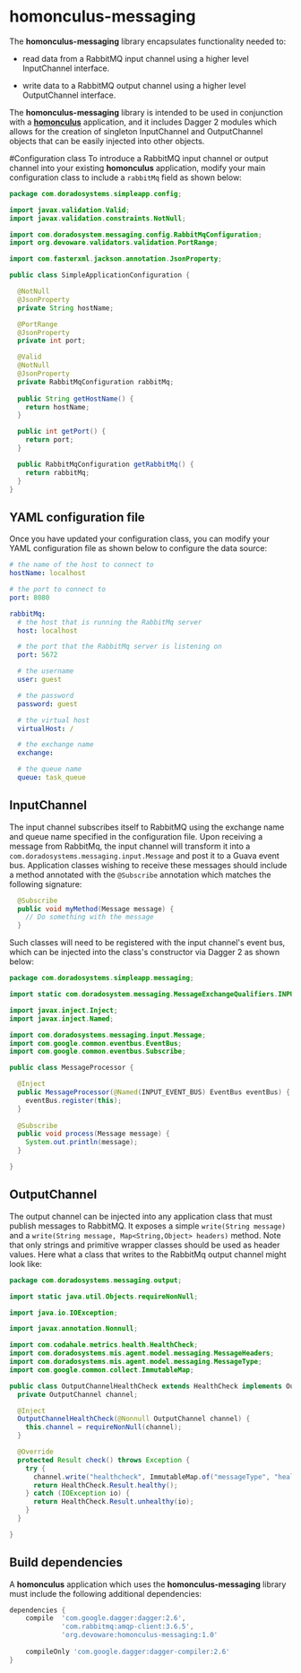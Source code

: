 # homonculus-messaging

The **homonculus-messaging** library encapsulates functionality needed to:

* read data from a RabbitMQ input channel using a higher level InputChannel interface.

* write data to a RabbitMQ output channel using a higher level OutputChannel interface.  

The **homonculus-messaging** library is intended to be used in conjunction with a
**[homonculus](https://github.com/doradosystemsadmin/mis-common/tree/master/homonculus-core)** application, and it includes Dagger 2 modules
which allows for the creation of singleton InputChannel and OutputChannel objects that can be easily injected into other objects.

#Configuration class
To introduce a RabbitMQ input channel or output channel into your existing **homonculus** application, modify your main configuration class to
include a ```rabbitMq``` field as shown below:

```java
package com.doradosystems.simpleapp.config;

import javax.validation.Valid;
import javax.validation.constraints.NotNull;

import com.doradosystem.messaging.config.RabbitMqConfiguration;
import org.devoware.validators.validation.PortRange;

import com.fasterxml.jackson.annotation.JsonProperty;

public class SimpleApplicationConfiguration {

  @NotNull
  @JsonProperty
  private String hostName;

  @PortRange
  @JsonProperty
  private int port;

  @Valid
  @NotNull
  @JsonProperty
  private RabbitMqConfiguration rabbitMq;
  
  public String getHostName() {
    return hostName;
  }

  public int getPort() {
    return port;
  }

  public RabbitMqConfiguration getRabbitMq() {
    return rabbitMq;
  }
}
```
## YAML configuration file

Once you have updated your configuration class, you can modify your YAML configuration file as shown below to configure the data source:

```yaml
# the name of the host to connect to
hostName: localhost

# the port to connect to
port: 8080

rabbitMq:
  # the host that is running the RabbitMq server
  host: localhost

  # the port that the RabbitMq server is listening on
  port: 5672

  # the username
  user: guest

  # the password
  password: guest

  # the virtual host
  virtualHost: /

  # the exchange name
  exchange:  

  # the queue name
  queue: task_queue
```

## InputChannel
The input channel subscribes itself to RabbitMQ using the exchange name and queue name specified in the configuration file. Upon
receiving a message from RabbitMq, the input channel will transform it into a ```com.doradosystems.messaging.input.Message``` and
post it to a Guava event bus. Application classes wishing to receive these messages should include a method annotated with the 
```@Subscribe``` annotation which matches the following signature:

```java
  @Subscribe
  public void myMethod(Message message) {
    // Do something with the message
  }
```
Such classes will need to be registered with the input channel's event bus, which can be injected into the class's constructor via
Dagger 2 as shown below:
```java
package com.doradosystems.simpleapp.messaging;

import static com.doradosystem.messaging.MessageExchangeQualifiers.INPUT_EVENT_BUS;

import javax.inject.Inject;
import javax.inject.Named;

import com.doradosystems.messaging.input.Message;
import com.google.common.eventbus.EventBus;
import com.google.common.eventbus.Subscribe;

public class MessageProcessor {

  @Inject
  public MessageProcessor(@Named(INPUT_EVENT_BUS) EventBus eventBus) {
    eventBus.register(this);
  }
  
  @Subscribe
  public void process(Message message) {
    System.out.println(message);
  }

}
```

## OutputChannel

The output channel can be injected into any application class that must publish messages to RabbitMQ.  It exposes a simple ```write(String message)```
and a ```write(String message, Map<String,Object> headers)``` method.  Note that only strings and primitive wrapper classes should be
used as header values. Here what a class that writes to the RabbitMq output channel might look like:

```java
package com.doradosystems.messaging.output;

import static java.util.Objects.requireNonNull;

import java.io.IOException;

import javax.annotation.Nonnull;

import com.codahale.metrics.health.HealthCheck;
import com.doradosystems.mis.agent.model.messaging.MessageHeaders;
import com.doradosystems.mis.agent.model.messaging.MessageType;
import com.google.common.collect.ImmutableMap;

public class OutputChannelHealthCheck extends HealthCheck implements OutputChannelHealthCheckMBean {
  private OutputChannel channel;

  @Inject
  OutputChannelHealthCheck(@Nonnull OutputChannel channel) {
    this.channel = requireNonNull(channel);
  }

  @Override
  protected Result check() throws Exception {
    try {
      channel.write("healthcheck", ImmutableMap.of("messageType", "healthcheck");
      return HealthCheck.Result.healthy();
    } catch (IOException io) {
      return HealthCheck.Result.unhealthy(io);
    }
  }

}
```
## Build dependencies
A **homonculus** application which uses the **homonculus-messaging** library must include the following additional dependencies:

```groovy
dependencies {
    compile  'com.google.dagger:dagger:2.6',
             'com.rabbitmq:amqp-client:3.6.5',
             'org.devoware:homonculus-messaging:1.0'
            
    compileOnly 'com.google.dagger:dagger-compiler:2.6'         
}
```